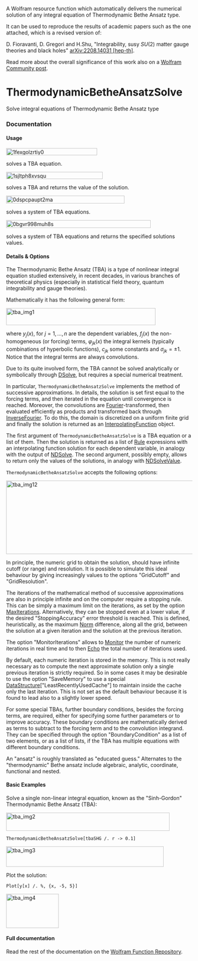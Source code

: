 A Wolfram resource function which automatically delivers the numerical solution of any integral equation of Thermodynamic Bethe Ansatz type.

It can be used to reproduce the results of academic papers such as the one attached, which is a revised version of:

D. Fioravanti, D. Gregori and H.Shu, "Integrability, susy $SU(2)$ matter gauge theories and black holes" [arXiv:2208.14031 [hep-th]](https://arxiv.org/pdf/2208.14031).

Read more about the overall significance of this work also on a [Wolfram Community post](https://community.wolfram.com/groups/-/m/t/3549711).

# ThermodynamicBetheAnsatzSolve

Solve integral equations of Thermodynamic Bethe Ansatz type

### Documentation

#### Usage

<img width="246" height="19" alt="1fexgolzrtiy0" src="https://github.com/user-attachments/assets/8db780ba-adf7-40f3-b319-6f0f8dd65410" />

solves a TBA equation.

<img width="261" height="19" alt="1sjltph8xvsqu" src="https://github.com/user-attachments/assets/8ed2d8d9-7132-4059-8b76-cd56682df4e2" />

solves a TBA and returns the value of the solution.

<img width="320" height="21" alt="0dspcpaupt2ma" src="https://github.com/user-attachments/assets/6c157110-3631-452d-bb5b-3ac8773807d0" />

solves a system of TBA equations.

<img width="391" height="21" alt="0bgvr998muh8s" src="https://github.com/user-attachments/assets/7e057ad5-35c1-4e44-8f21-9b60b9822aaf" />

solves a system of TBA equations and returns the specified solutions values.

#### Details & Options

The Thermodynamic Bethe Ansatz (TBA) is a type of nonlinear integral equation studied extensively, in recent decades, in various branches of theoretical physics (especially in statistical field theory, quantum integrability and gauge theories).

Mathematically it has the following general form:

<img width="404" height="46" alt="tba_img1" src="https://github.com/user-attachments/assets/b0582616-90a7-4213-99a2-c404e9578242" />


where $y_j(x)$, for $j=1,...,n$ are the dependent variables, $f_j(x)$ the non-homogeneous (or forcing) terms, $\varphi_{jk}(x)$ the integral kernels (typically combinations of hyperbolic functions), $c_{jk}$ some constants and $\sigma_{jk}=\pm 1$. Notice that the integral terms are always convolutions.

Due to its quite involved form, the TBA cannot be solved analytically or symbolically through [DSolve](https://reference.wolfram.com/language/ref/DSolve), but requires a special numerical treatment.

In particular, `ThermodynamicBetheAnsatzSolve` implements the method of successive approximations. In details, the solution is set first equal to the forcing terms, and then iterated in the equation until convergence is reached. Moreover, the convolutions are [Fourier](https://reference.wolfram.com/language/ref/Fourier)-transformed, then evaluated efficiently as products and transformed back through [InverseFourier](https://reference.wolfram.com/language/ref/InverseFourier). To do this, the domain is discretized on a uniform finite grid and finally the solution is returned as an [InterpolatingFunction](https://reference.wolfram.com/language/ref/InterpolatingFunction) object.

The first argument of `ThermodynamicBetheAnsatzSolve` is a TBA equation or a list of them. Then the solution is returned as a list of [Rule](https://reference.wolfram.com/language/ref/Rule) expressions with an interpolating function solution for each dependent variable, in analogy with the output of [NDSolve](https://reference.wolfram.com/language/ref/NDSolve). The second argument, possibly empty, allows to return only the values of the solutions, in analogy with [NDSolveValue](https://reference.wolfram.com/language/ref/NDSolveValue).

`ThermodynamicBetheAnsatzSolve` accepts the following options:

<img width="686" height="198" alt="tba_img12" src="https://github.com/user-attachments/assets/d49f3b9e-62a2-47e3-bd5e-9812f6648e81" />


In principle, the numeric grid to obtain the solution, should have infinite cutoff (or range) and resolution. It is possible to simulate this ideal behaviour by giving increasingly values to the options "GridCutoff" and "GridResolution".

The iterations of the mathematical method of successive approximations are also in principle infinite and on the computer require a stopping rule. This can be simply a maximum limit on the iterations, as set by the option [MaxIterations](https://reference.wolfram.com/language/ref/MaxIterations). Alternatively, they can be stopped even at a lower value, if the desired "StoppingAccuracy" error threshold is reached. This is defined, heuristically, as the maximum [Norm](https://reference.wolfram.com/language/ref/Norm) difference, along all the grid, between the solution at a given iteration and the solution at the previous iteration.

The option "MonitorIterations" allows to [Monitor](https://reference.wolfram.com/language/ref/Monitor) the number of numeric iterations in real time and to then [Echo](https://reference.wolfram.com/language/ref/Echo) the total number of iterations used.

By default, each numeric iteration is stored in the memory. This is not really necessary as to compute the next approximate solution only a single previous iteration is strictly required. So in some cases it may be desirable to use the option "SaveMemory" to use a special [DataStructure](https://reference.wolfram.com/language/ref/DataStructure)["LeastRecentlyUsedCache"] to maintain inside the cache only the last iteration. This is not set as the default behaviour because it is found to lead also to a slightly lower speed.

For some special TBAs, further boundary conditions, besides the forcing terms, are required, either for specifying some further parameters or to improve accuracy. These boundary conditions are mathematically derived as terms to subtract to the forcing term and to the convolution integrand. They can be specified through the option "BoundaryCondition" as a list of two elements, or as a list of lists, if the TBA has multiple equations with different boundary conditions.

An "ansatz" is roughly translated as "educated guess." Alternates to the "thermodynamic" Bethe ansatz include algebraic, analytic, coordinate, functional and nested.


#### Basic Examples

Solve a single non-linear integral equation, known as the "Sinh-Gordon" Thermodynamic Bethe Ansatz (TBA):


<img width="442" height="49" alt="tba_img2" src="https://github.com/user-attachments/assets/71ad43d8-d48d-49b2-8f89-c9261b4946b2" />



```wl
ThermodynamicBetheAnsatzSolve[tbaSHG /. r -> 0.1]
```
<img width="426" height="55" alt="tba_img3" src="https://github.com/user-attachments/assets/e3c2ed1c-5f59-4343-934f-db16e015572f" />


Plot the solution:

```wl
Plot[y[x] /. %, {x, -5, 5}]
```
<img width="142" height="92" alt="tba_img4" src="https://github.com/user-attachments/assets/c9fa5883-875d-4f8a-9675-a49c05d1e489" />



#### Full documentation

Read the rest of the documentation on the [Wolfram Function Repository](https://resources.wolframcloud.com/FunctionRepository/resources/ThermodynamicBetheAnsatzSolve/).
